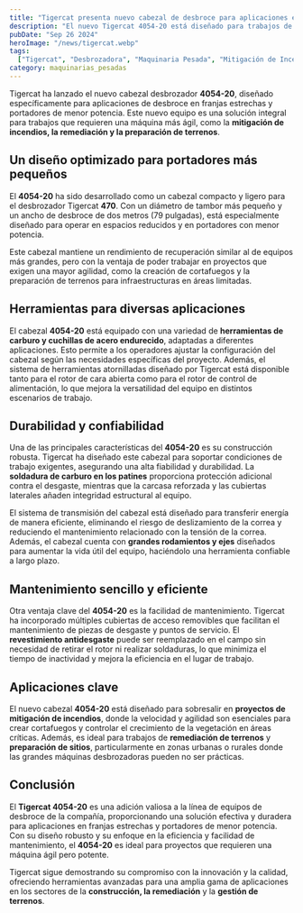 ```yaml
---
title: "Tigercat presenta nuevo cabezal de desbroce para aplicaciones estrechas y portadores de menor potencia"
description: "El nuevo Tigercat 4054-20 está diseñado para trabajos de mitigación de incendios, remediación y preparación de terrenos, con un enfoque en portadores más pequeños y de menor potencia."
pubDate: "Sep 26 2024"
heroImage: "/news/tigercat.webp"
tags:
  ["Tigercat", "Desbrozadora", "Maquinaria Pesada", "Mitigación de Incendios", "Noticias"]
category: maquinarias_pesadas
---
```


Tigercat ha lanzado el nuevo cabezal desbrozador **4054-20**, diseñado específicamente para aplicaciones de desbroce en franjas estrechas y portadores de menor potencia. Este nuevo equipo es una solución integral para trabajos que requieren una máquina más ágil, como la **mitigación de incendios, la remediación y la preparación de terrenos**.

## Un diseño optimizado para portadores más pequeños

El **4054-20** ha sido desarrollado como un cabezal compacto y ligero para el desbrozador Tigercat **470**. Con un diámetro de tambor más pequeño y un ancho de desbroce de dos metros (79 pulgadas), está especialmente diseñado para operar en espacios reducidos y en portadores con menor potencia. 

Este cabezal mantiene un rendimiento de recuperación similar al de equipos más grandes, pero con la ventaja de poder trabajar en proyectos que exigen una mayor agilidad, como la creación de cortafuegos y la preparación de terrenos para infraestructuras en áreas limitadas.

## Herramientas para diversas aplicaciones

El cabezal **4054-20** está equipado con una variedad de **herramientas de carburo y cuchillas de acero endurecido**, adaptadas a diferentes aplicaciones. Esto permite a los operadores ajustar la configuración del cabezal según las necesidades específicas del proyecto. Además, el sistema de herramientas atornilladas diseñado por Tigercat está disponible tanto para el rotor de cara abierta como para el rotor de control de alimentación, lo que mejora la versatilidad del equipo en distintos escenarios de trabajo.

## Durabilidad y confiabilidad

Una de las principales características del **4054-20** es su construcción robusta. Tigercat ha diseñado este cabezal para soportar condiciones de trabajo exigentes, asegurando una alta fiabilidad y durabilidad. La **soldadura de carburo en los patines** proporciona protección adicional contra el desgaste, mientras que la carcasa reforzada y las cubiertas laterales añaden integridad estructural al equipo.

El sistema de transmisión del cabezal está diseñado para transferir energía de manera eficiente, eliminando el riesgo de deslizamiento de la correa y reduciendo el mantenimiento relacionado con la tensión de la correa. Además, el cabezal cuenta con **grandes rodamientos y ejes** diseñados para aumentar la vida útil del equipo, haciéndolo una herramienta confiable a largo plazo.

## Mantenimiento sencillo y eficiente

Otra ventaja clave del **4054-20** es la facilidad de mantenimiento. Tigercat ha incorporado múltiples cubiertas de acceso removibles que facilitan el mantenimiento de piezas de desgaste y puntos de servicio. El **revestimiento antidesgaste** puede ser reemplazado en el campo sin necesidad de retirar el rotor ni realizar soldaduras, lo que minimiza el tiempo de inactividad y mejora la eficiencia en el lugar de trabajo.

## Aplicaciones clave

El nuevo cabezal **4054-20** está diseñado para sobresalir en **proyectos de mitigación de incendios**, donde la velocidad y agilidad son esenciales para crear cortafuegos y controlar el crecimiento de la vegetación en áreas críticas. Además, es ideal para trabajos de **remediación de terrenos** y **preparación de sitios**, particularmente en zonas urbanas o rurales donde las grandes máquinas desbrozadoras pueden no ser prácticas.

## Conclusión

El **Tigercat 4054-20** es una adición valiosa a la línea de equipos de desbroce de la compañía, proporcionando una solución efectiva y duradera para aplicaciones en franjas estrechas y portadores de menor potencia. Con su diseño robusto y su enfoque en la eficiencia y facilidad de mantenimiento, el **4054-20** es ideal para proyectos que requieren una máquina ágil pero potente.

Tigercat sigue demostrando su compromiso con la innovación y la calidad, ofreciendo herramientas avanzadas para una amplia gama de aplicaciones en los sectores de la **construcción, la remediación** y la **gestión de terrenos**.
